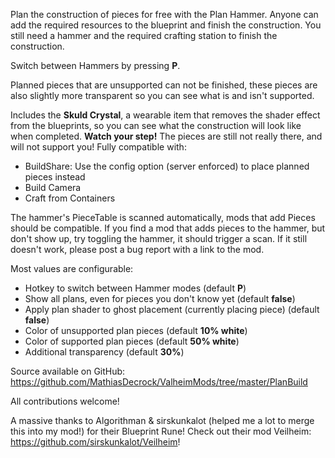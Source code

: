 ﻿Plan the construction of pieces for free with the Plan Hammer. Anyone can add the required resources to the blueprint and finish the construction.
You still need a hammer and the required crafting station to finish the construction.

Switch between Hammers by pressing **P**.

Planned pieces that are unsupported can not be finished, these pieces are also slightly more transparent so you can see what is and isn't supported.

Includes the **Skuld Crystal**, a wearable item that removes the shader effect from the blueprints, so you can see what the construction will look like when completed.
**Watch your step!** The pieces are still not really there, and will not support you!
Fully compatible with:

- BuildShare﻿﻿: Use the config option (server enforced) to place planned pieces instead
- Build Camera﻿
- Craft from Containers﻿

The hammer's PieceTable is scanned automatically, mods that add Pieces should be compatible. 
If you find a mod that adds pieces to the hammer, but don't show up, try toggling the hammer, it should trigger a scan. 
If it still doesn't work, please post a bug report with a link to the mod.

Most values are configurable:
- Hotkey to switch between Hammer modes (default **P**)
- Show all plans, even for pieces you don't know yet (default **false**)
- Apply plan shader to ghost placement (currently placing piece) (default **false**)
- Color of unsupported plan pieces (default **10% white**)
- Color of supported plan pieces (default **50% white**)
- Additional transparency (default **30%**)

Source available on GitHub: https://github.com/MathiasDecrock/ValheimMods/tree/master/PlanBuild﻿

All contributions welcome!

A massive thanks to Algorithman & sirskunkalot (helped me a lot to merge this into my mod!) for their Blueprint Rune! Check out their mod Veilheim: https://github.com/sirskunkalot/Veilheim!